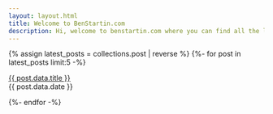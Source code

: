 ```yaml
---
layout: layout.html
title: Welcome to BenStartin.com
description: Hi, welcome to benstartin.com where you can find all the latest informationand posts about ben startin
---
```

{% assign latest_posts = collections.post | reverse %}
{%- for post in latest_posts limit:5 -%}
<p class="courier"><a href="{{ post.url }}">{{ post.data.title }}</a><br><span class="small">{{ post.data.date }}</span></p>
{%- endfor -%}
